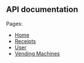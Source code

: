 ## API documentation

Pages:
- [Home](/spec/docs/home.md)
- [Receipts](/spec/docs/receipts.md)
- [User](/spec/docs/user.md)
- [Vending Machines](/spec/docs/vending_machines.md)
